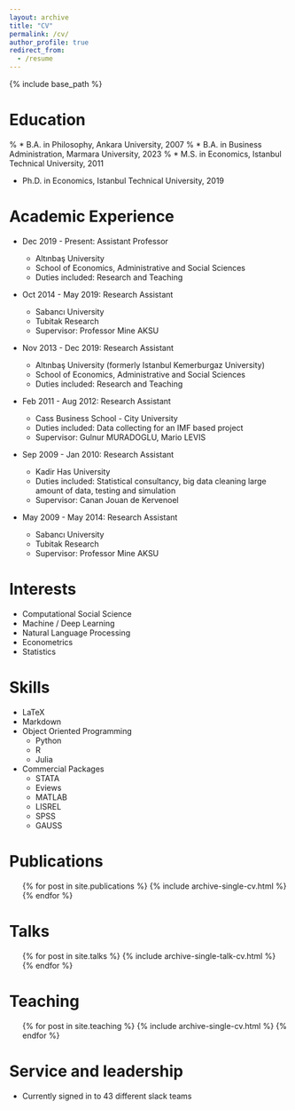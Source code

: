 ```yaml
---
layout: archive
title: "CV"
permalink: /cv/
author_profile: true
redirect_from:
  - /resume
---
```


{% include base_path %}

Education
======
% * B.A. in Philosophy, Ankara University, 2007
% * B.A. in Business Administration, Marmara University, 2023
% * M.S. in Economics, Istanbul Technical University, 2011
* Ph.D. in Economics, Istanbul Technical University, 2019

Academic Experience
======
* Dec 2019 - Present: Assistant Professor
  * Altınbaş University
  * School of Economics, Administrative and Social Sciences
  * Duties included: Research and Teaching

* Oct 2014 - May 2019: Research Assistant
  * Sabancı University
  * Tubitak Research
  * Supervisor: Professor Mine AKSU

* Nov 2013 - Dec 2019: Research Assistant
  * Altınbaş University (formerly Istanbul Kemerburgaz University)
  * School of Economics, Administrative and Social Sciences
  * Duties included: Research and Teaching

* Feb 2011 - Aug 2012: Research Assistant
  * Cass Business School - City University
  * Duties included: Data collecting for an IMF based project
  * Supervisor: Gulnur MURADOGLU, Mario LEVIS

* Sep 2009 - Jan 2010: Research Assistant
  * Kadir Has University
  * Duties included: Statistical consultancy, big data cleaning large amount of data, testing and simulation
  * Supervisor: Canan Jouan de Kervenoel

* May 2009 - May 2014: Research Assistant
  * Sabancı University
  * Tubitak Research
  * Supervisor: Professor Mine AKSU

Interests
======
* Computational Social Science
* Machine / Deep Learning
* Natural Language Processing
* Econometrics
* Statistics
  
Skills
======
* LaTeX
* Markdown
* Object Oriented Programming
  * Python
  * R
  * Julia
* Commercial Packages
  * STATA
  * Eviews
  * MATLAB
  * LISREL
  * SPSS
  * GAUSS

Publications
======
  <ul>{% for post in site.publications %}
    {% include archive-single-cv.html %}
  {% endfor %}</ul>
  
Talks
======
  <ul>{% for post in site.talks %}
    {% include archive-single-talk-cv.html %}
  {% endfor %}</ul>
  
Teaching
======
  <ul>{% for post in site.teaching %}
    {% include archive-single-cv.html %}
  {% endfor %}</ul>
  
Service and leadership
======
* Currently signed in to 43 different slack teams
